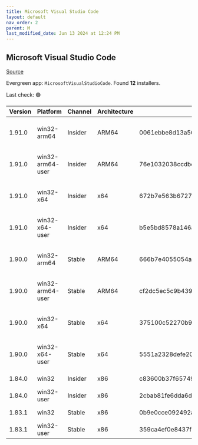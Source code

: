 ```yaml
---
title: Microsoft Visual Studio Code
layout: default
nav_order: 2
parent: M
last_modified_date: Jun 13 2024 at 12:24 PM
---
```


## Microsoft Visual Studio Code

[Source](https://code.visualstudio.com)

Evergreen app: `MicrosoftVisualStudioCode`. Found **12** installers.

Last check: 🟢

| Version | Platform         | Channel | Architecture | Sha256                                                           | URI                                                                                                                                                                                                                                                                                                            |
| ------- | ---------------- | ------- | ------------ | ---------------------------------------------------------------- | -------------------------------------------------------------------------------------------------------------------------------------------------------------------------------------------------------------------------------------------------------------------------------------------------------------- |
| 1.91.0  | win32-arm64      | Insider | ARM64        | 0061ebbe8d13a50a401e2c9943ad705108e0031c796bce802ce972122d583878 | [https://vscode.download.prss.microsoft.com/dbazure/download/insider/0a417782b1781d39803b8f1791cfb22f8835ddae/VSCodeSetup-arm64-1.91.0-insider.exe](https://vscode.download.prss.microsoft.com/dbazure/download/insider/0a417782b1781d39803b8f1791cfb22f8835ddae/VSCodeSetup-arm64-1.91.0-insider.exe)         |
| 1.91.0  | win32-arm64-user | Insider | ARM64        | 76e1032038ccdbe7795cbddcec878e66fddf725c77cde837d5ddebd2c98fe915 | [https://vscode.download.prss.microsoft.com/dbazure/download/insider/0a417782b1781d39803b8f1791cfb22f8835ddae/VSCodeUserSetup-arm64-1.91.0-insider.exe](https://vscode.download.prss.microsoft.com/dbazure/download/insider/0a417782b1781d39803b8f1791cfb22f8835ddae/VSCodeUserSetup-arm64-1.91.0-insider.exe) |
| 1.91.0  | win32-x64        | Insider | x64          | 672b7e563b6727bec682acc8654445fd4a2259c106cc6c3ccb0bdc3f037ac009 | [https://vscode.download.prss.microsoft.com/dbazure/download/insider/0a417782b1781d39803b8f1791cfb22f8835ddae/VSCodeSetup-x64-1.91.0-insider.exe](https://vscode.download.prss.microsoft.com/dbazure/download/insider/0a417782b1781d39803b8f1791cfb22f8835ddae/VSCodeSetup-x64-1.91.0-insider.exe)             |
| 1.91.0  | win32-x64-user   | Insider | x64          | b5e5bd8578a146af357ce1788d332ba381a25b315ba314e41542fb92b95f0a89 | [https://vscode.download.prss.microsoft.com/dbazure/download/insider/0a417782b1781d39803b8f1791cfb22f8835ddae/VSCodeUserSetup-x64-1.91.0-insider.exe](https://vscode.download.prss.microsoft.com/dbazure/download/insider/0a417782b1781d39803b8f1791cfb22f8835ddae/VSCodeUserSetup-x64-1.91.0-insider.exe)     |
| 1.90.0  | win32-arm64      | Stable  | ARM64        | 666b7e4055054aefc3e470b130a597ed3994b22952a06f97ea8213486fc05c44 | [https://vscode.download.prss.microsoft.com/dbazure/download/stable/89de5a8d4d6205e5b11647eb6a74844ca23d2573/VSCodeSetup-arm64-1.90.0.exe](https://vscode.download.prss.microsoft.com/dbazure/download/stable/89de5a8d4d6205e5b11647eb6a74844ca23d2573/VSCodeSetup-arm64-1.90.0.exe)                           |
| 1.90.0  | win32-arm64-user | Stable  | ARM64        | cf2dc5ec5c9b43959ee273d1c5e4b486c34e7c949b773e25ece88eaeebc68e79 | [https://vscode.download.prss.microsoft.com/dbazure/download/stable/89de5a8d4d6205e5b11647eb6a74844ca23d2573/VSCodeUserSetup-arm64-1.90.0.exe](https://vscode.download.prss.microsoft.com/dbazure/download/stable/89de5a8d4d6205e5b11647eb6a74844ca23d2573/VSCodeUserSetup-arm64-1.90.0.exe)                   |
| 1.90.0  | win32-x64        | Stable  | x64          | 375100c52270b95baae03206a99585a88a77a236419bda94e7b904edd48652f7 | [https://vscode.download.prss.microsoft.com/dbazure/download/stable/89de5a8d4d6205e5b11647eb6a74844ca23d2573/VSCodeSetup-x64-1.90.0.exe](https://vscode.download.prss.microsoft.com/dbazure/download/stable/89de5a8d4d6205e5b11647eb6a74844ca23d2573/VSCodeSetup-x64-1.90.0.exe)                               |
| 1.90.0  | win32-x64-user   | Stable  | x64          | 5551a2328defe20fd5d612b78f43403a11980dafa1b46c10649fd5909076c543 | [https://vscode.download.prss.microsoft.com/dbazure/download/stable/89de5a8d4d6205e5b11647eb6a74844ca23d2573/VSCodeUserSetup-x64-1.90.0.exe](https://vscode.download.prss.microsoft.com/dbazure/download/stable/89de5a8d4d6205e5b11647eb6a74844ca23d2573/VSCodeUserSetup-x64-1.90.0.exe)                       |
| 1.84.0  | win32            | Insider | x86          | c83600b37f65749ea9e16496847bbfd967dece2472cee7d8011ae719e2633c18 | [https://az764295.vo.msecnd.net/insider/0c36b92c82064882a228487040187cfc13669c0f/VSCodeSetup-ia32-1.84.0-insider.exe](https://az764295.vo.msecnd.net/insider/0c36b92c82064882a228487040187cfc13669c0f/VSCodeSetup-ia32-1.84.0-insider.exe)                                                                     |
| 1.84.0  | win32-user       | Insider | x86          | 2cbab81fe6dda6dfb07751707107db95ba7afa0a6ada65a1df78a04eef0aadf5 | [https://az764295.vo.msecnd.net/insider/0c36b92c82064882a228487040187cfc13669c0f/VSCodeUserSetup-ia32-1.84.0-insider.exe](https://az764295.vo.msecnd.net/insider/0c36b92c82064882a228487040187cfc13669c0f/VSCodeUserSetup-ia32-1.84.0-insider.exe)                                                             |
| 1.83.1  | win32            | Stable  | x86          | 0b9e0cce092492a88cdaf12048e3630290944b051f3194c5ca3d6b7012f05e7f | [https://az764295.vo.msecnd.net/stable/a6606b6ca720bca780c2d3c9d4cc3966ff2eca12/VSCodeSetup-ia32-1.83.1.exe](https://az764295.vo.msecnd.net/stable/a6606b6ca720bca780c2d3c9d4cc3966ff2eca12/VSCodeSetup-ia32-1.83.1.exe)                                                                                       |
| 1.83.1  | win32-user       | Stable  | x86          | 359ca4ef0e8437f7e5183a97a9d79834463a3df88bb10c82c48cc2bd53b8a7e5 | [https://az764295.vo.msecnd.net/stable/a6606b6ca720bca780c2d3c9d4cc3966ff2eca12/VSCodeUserSetup-ia32-1.83.1.exe](https://az764295.vo.msecnd.net/stable/a6606b6ca720bca780c2d3c9d4cc3966ff2eca12/VSCodeUserSetup-ia32-1.83.1.exe)                                                                               |
